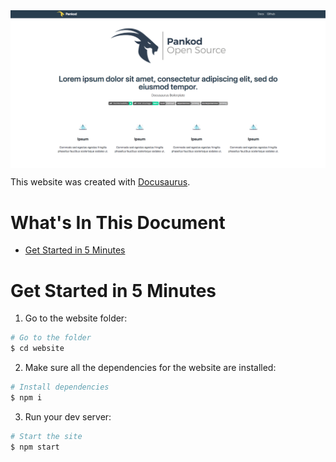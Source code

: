 <img src="https://github.com/pankod/docusaurus-boilerplate/blob/master/demo.png" alt="Pankod - docusaurus-boilerplate" align="center" />

This website was created with [Docusaurus](https://docusaurus.io/).

# What's In This Document

-   [Get Started in 5 Minutes](#get-started-in-5-minutes)

# Get Started in 5 Minutes

1. Go to the website folder:

```sh
# Go to the folder
$ cd website
```

2. Make sure all the dependencies for the website are installed:

```sh
# Install dependencies
$ npm i
```

3. Run your dev server:

```sh
# Start the site
$ npm start
```
